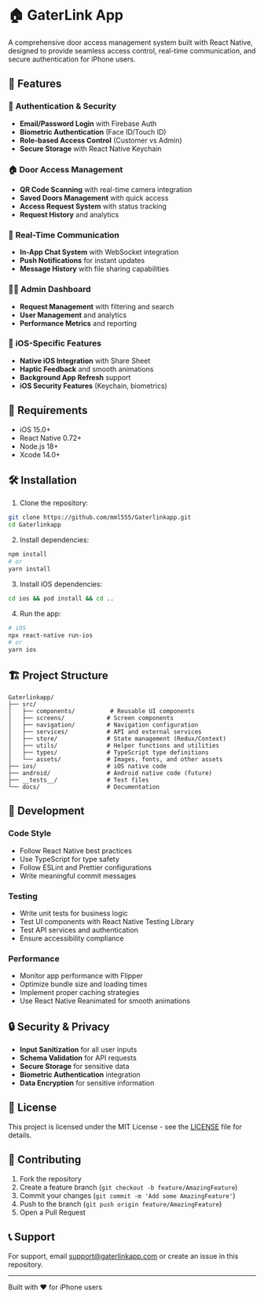 # 🏠 GaterLink App

A comprehensive door access management system built with React Native, designed to provide seamless access control, real-time communication, and secure authentication for iPhone users.

## 🚀 Features

### 🔐 **Authentication & Security**
- **Email/Password Login** with Firebase Auth
- **Biometric Authentication** (Face ID/Touch ID)
- **Role-based Access Control** (Customer vs Admin)
- **Secure Storage** with React Native Keychain

### 🏠 **Door Access Management**
- **QR Code Scanning** with real-time camera integration
- **Saved Doors Management** with quick access
- **Access Request System** with status tracking
- **Request History** and analytics

### 💬 **Real-Time Communication**
- **In-App Chat System** with WebSocket integration
- **Push Notifications** for instant updates
- **Message History** with file sharing capabilities

### 👨‍💼 **Admin Dashboard**
- **Request Management** with filtering and search
- **User Management** and analytics
- **Performance Metrics** and reporting

### 📱 **iOS-Specific Features**
- **Native iOS Integration** with Share Sheet
- **Haptic Feedback** and smooth animations
- **Background App Refresh** support
- **iOS Security Features** (Keychain, biometrics)

## 📱 Requirements

- iOS 15.0+
- React Native 0.72+
- Node.js 18+
- Xcode 14.0+

## 🛠 Installation

1. Clone the repository:
```bash
git clone https://github.com/mml555/Gaterlinkapp.git
cd Gaterlinkapp
```

2. Install dependencies:
```bash
npm install
# or
yarn install
```

3. Install iOS dependencies:
```bash
cd ios && pod install && cd ..
```

4. Run the app:
```bash
# iOS
npx react-native run-ios
# or
yarn ios
```

## 🏗 Project Structure

```
Gaterlinkapp/
├── src/
│   ├── components/          # Reusable UI components
│   ├── screens/            # Screen components
│   ├── navigation/         # Navigation configuration
│   ├── services/           # API and external services
│   ├── store/              # State management (Redux/Context)
│   ├── utils/              # Helper functions and utilities
│   ├── types/              # TypeScript type definitions
│   └── assets/             # Images, fonts, and other assets
├── ios/                    # iOS native code
├── android/                # Android native code (future)
├── __tests__/              # Test files
└── docs/                   # Documentation
```

## 🔧 Development

### Code Style
- Follow React Native best practices
- Use TypeScript for type safety
- Follow ESLint and Prettier configurations
- Write meaningful commit messages

### Testing
- Write unit tests for business logic
- Test UI components with React Native Testing Library
- Test API services and authentication
- Ensure accessibility compliance

### Performance
- Monitor app performance with Flipper
- Optimize bundle size and loading times
- Implement proper caching strategies
- Use React Native Reanimated for smooth animations

## 🔒 Security & Privacy

- **Input Sanitization** for all user inputs
- **Schema Validation** for API requests
- **Secure Storage** for sensitive data
- **Biometric Authentication** integration
- **Data Encryption** for sensitive information

## 📄 License

This project is licensed under the MIT License - see the [LICENSE](LICENSE) file for details.

## 🤝 Contributing

1. Fork the repository
2. Create a feature branch (`git checkout -b feature/AmazingFeature`)
3. Commit your changes (`git commit -m 'Add some AmazingFeature'`)
4. Push to the branch (`git push origin feature/AmazingFeature`)
5. Open a Pull Request

## 📞 Support

For support, email support@gaterlinkapp.com or create an issue in this repository.

---

Built with ❤️ for iPhone users
